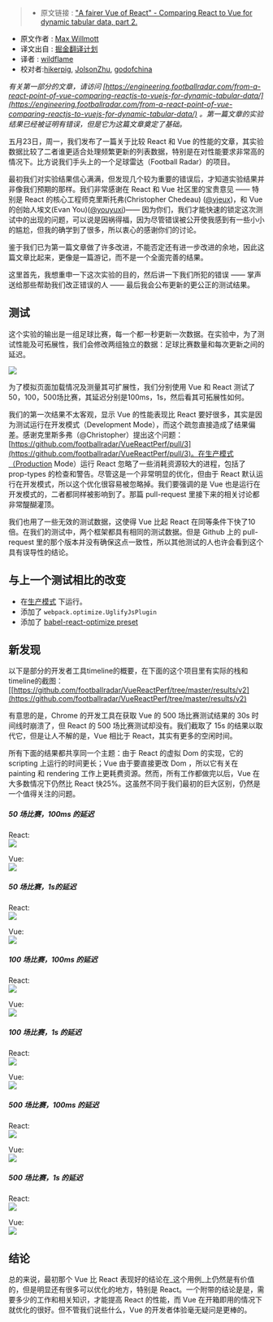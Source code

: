 >* 原文链接 : ["A fairer Vue of React" - Comparing React to Vue for dynamic tabular data, part 2.](https://engineering.footballradar.com/a-fairer-vue-of-react-comparing-react-to-vue-for-dynamic-tabular-data-part-2/)
* 原文作者 : [Max Willmott](https://engineering.footballradar.com/author/max-willmott/)
* 译文出自 : [掘金翻译计划](https://github.com/xitu/gold-miner)
* 译者 : [wildflame](https://github.com/wildflame)
* 校对者:[hikerpig](https://github.com/hikerpig), [JolsonZhu](https://github.com/JolsonZhu), [godofchina](https://github.com/godofchina)


_有关第一部分的文章，请访问 [https://engineering.footballradar.com/from-a-react-point-of-vue-comparing-reactjs-to-vuejs-for-dynamic-tabular-data/](https://engineering.footballradar.com/from-a-react-point-of-vue-comparing-reactjs-to-vuejs-for-dynamic-tabular-data/) 。第一篇文章的实验结果已经被证明有错误，但是它为这篇文章奠定了基础。_

五月23日，周一，我们发布了一篇关于比较 React 和 Vue 的性能的文章，其实验数据比较了二者谁更适合处理频繁更新的列表数据，特别是在对性能要求非常高的情况下。比方说我们手头上的一个足球雷达（Football Radar）的项目。

最初我们对实验结果信心满满，但发现几个较为重要的错误后，才知道实验结果并非像我们预期的那样。我们非常感谢在 React 和 Vue 社区里的宝贵意见 —— 特别是 React 的核心工程师克里斯托弗(Christopher Chedeau) ([@vjeux](https://twitter.com/vjeux))，和 Vue 的创始人埃文(Evan You)([@youyuxi](https://twitter.com/youyuxi))—— 因为你们，我们才能快速的锁定这次测试中的出现的问题，可以说是因祸得福，因为尽管错误被公开使我感到有一些小小的尴尬，但我的确学到了很多，所以衷心的感谢你们的讨论。

鉴于我们已为第一篇文章做了许多改进，不能否定还有进一步改进的余地，因此这篇文章比起来，更像是一篇游记，而不是一个全面完善的结果。

这里首先，我想重申一下这次实验的目的，然后讲一下我们所犯的错误 —— 掌声送给那些帮助我们改正错误的人 —— 最后我会公布更新的更公正的测试结果。

## 测试

这个实验的输出是一组足球比赛，每一个都一秒更新一次数据。在实验中，为了测试性能及可拓展性，我们会修改两组独立的数据：足球比赛数量和每次更新之间的延迟。

![](http://ac-Myg6wSTV.clouddn.com/5be4086d861ed7351bab.png)

为了模拟页面加载情况及测量其可扩展性，我们分别使用 Vue 和 React 测试了50，100，500场比赛，其延迟分别是100ms，1s，然后看其可拓展性如何。

我们的第一次结果不太客观，显示 Vue 的性能表现比 React 要好很多，其实是因为测试运行在开发模式（Development Mode），而这个疏忽直接造成了结果偏差。感谢克里斯多弗（@Christopher）提出这个问题：[https://github.com/footballradar/VueReactPerf/pull/3](https://github.com/footballradar/VueReactPerf/pull/3)。在生产模式（Production Mode）运行 React 忽略了一些消耗资源较大的进程，包括了 prop-types 的检查和警告。尽管这是一个非常明显的优化，但由于 React 默认运行在开发模式，所以这个优化很容易被忽略掉。我们要强调的是 Vue 也是运行在开发模式的，二者都同样被影响到了。那篇 pull-request 里接下来的相关讨论都非常醍醐灌顶。

我们也用了一些无效的测试数据，这使得 Vue 比起 React 在同等条件下快了10倍。在我们的测试中，两个框架都具有相同的测试数据。但是 Github 上的 pull-request 里的那个版本并没有确保这点一致性，所以其他测试的人也许会看到这个具有误导性的结论。

## 与上一个测试相比的改变

*   在[生产模式](https://github.com/footballradar/VueReactPerf/pull/3)
下运行。
*   添加了 `webpack.optimize.UglifyJsPlugin` 
*   添加了 [babel-react-optimize preset](https://github.com/thejameskyle/babel-react-optimize)

## 新发现

以下是部分的开发者工具timeline的概要，在下面的这个项目里有实际的栈和timeline的截图：[[https://github.com/footballradar/VueReactPerf/tree/master/results/v2](https://github.com/footballradar/VueReactPerf/tree/master/results/v2)

有意思的是，Chrome 的开发工具在获取 Vue 的 500 场比赛测试结果的 30s 时间线时崩溃了，但 React 的 500 场比赛测试却没有。我们截取了 15s 的结果以取代它，但是让人不解的是，Vue 相比于 React，其实有更多的空闲时间。

所有下面的结果都共享同一个主题：由于 React 的虚拟 Dom 的实现，它的 scripting 上运行的时间更长；Vue 由于要直接更改 Dom ，所以它有关在 painting 和 rendering 工作上更耗费资源。然而，所有工作都做完以后，Vue 在大多数情况下仍然比 React 快25%。这虽然不同于我们最初的巨大区别，仍然是一个值得关注的问题。

##### 50 场比赛，100ms 的延迟
React:  
![](http://ww2.sinaimg.cn/large/a490147fgw1f4mtuj37onj207f04l74d.jpg)

Vue:  
![](http://ac-Myg6wSTV.clouddn.com/29bf60c3f146eab2c6dc.png)
##### 50 场比赛，1s的延迟
React:  
![](http://ac-Myg6wSTV.clouddn.com/b0b15f794c9a2070a533.png)

Vue:  
![](http://ac-Myg6wSTV.clouddn.com/f6d6c16641bcdbfdc6cb.png)
##### 100 场比赛，100ms 的延迟
React:  
![](http://ac-Myg6wSTV.clouddn.com/72c40b5122614ecb66af.png)

Vue:  
![](http://ac-Myg6wSTV.clouddn.com/239e96ce2a5037dd7a9a.png)
##### 100 场比赛，1s 的延迟
React:  
![](http://ac-Myg6wSTV.clouddn.com/902c1fe2a6c6d5d9671f.png)

Vue:  
![](http://ac-Myg6wSTV.clouddn.com/5490fb9635b763d94c05.png)
##### 500 场比赛，100ms 的延迟
React:  
![](http://ac-Myg6wSTV.clouddn.com/352538cf119141efb387.png)

Vue:  
![](http://ac-Myg6wSTV.clouddn.com/20251f4ab6a45b138669.png)
##### 500 场比赛，1s 的延迟
React:  
![](http://ac-Myg6wSTV.clouddn.com/04278f218752b89c2042.png)

Vue:  
![](http://ac-Myg6wSTV.clouddn.com/f6095bbea3543f55a175.png)

## 结论

总的来说，最初那个 Vue 比 React 表现好的结论在_这个用例_上仍然是有价值的，但是明显还有很多可以优化的地方，特别是 React。一个附带的结论是是，需要多少的工作和相关知识，才能提高 React 的性能，而 Vue 在开箱即用的情况下就优化的很好。但不管我们说些什么，Vue 的开发者体验毫无疑问是更棒的。
